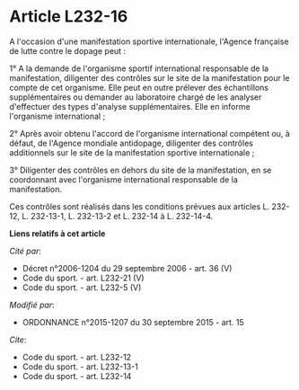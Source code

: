 # Article L232-16

A l'occasion d'une manifestation sportive internationale, l'Agence française de lutte contre le dopage peut : 

1° A la demande de l'organisme sportif international responsable de la manifestation, diligenter des contrôles sur le site de
la manifestation pour le compte de cet organisme. Elle peut en outre prélever des échantillons supplémentaires ou demander au
laboratoire chargé de les analyser d'effectuer des types d'analyse supplémentaires. Elle en informe l'organisme
international ; 

2° Après avoir obtenu l'accord de l'organisme international compétent ou, à défaut, de l'Agence mondiale antidopage,
diligenter des contrôles additionnels sur le site de la manifestation sportive internationale ; 

3° Diligenter des contrôles en dehors du site de la manifestation, en se coordonnant avec l'organisme international
responsable de la manifestation. 

Ces contrôles sont réalisés dans les conditions prévues aux articles L. 232-12, L. 232-13-1, L. 232-13-2 et L. 232-14 à L.
232-14-4.

**Liens relatifs à cet article**

_Cité par_:

  - Décret n°2006-1204 du 29 septembre 2006 - art. 36 (V)
  - Code du sport. - art. L232-21 (V)
  - Code du sport. - art. L232-5 (V)

_Modifié par_:

  - ORDONNANCE n°2015-1207 du 30 septembre 2015 - art. 15

_Cite_:

  - Code du sport. - art. L232-12
  - Code du sport. - art. L232-13-1
  - Code du sport. - art. L232-14
